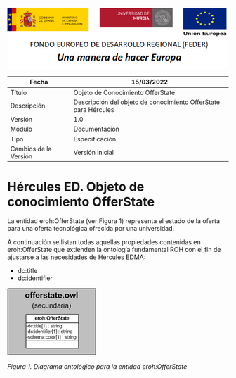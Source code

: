![](../../Docs/media/CabeceraDocumentosMD.png)

| Fecha         | 15/03/2022                                                   |
| ------------- | ------------------------------------------------------------ |
|Título|Objeto de Conocimiento OfferState| 
|Descripción|Descripción del objeto de conocimiento OfferState para Hércules|
|Versión|1.0|
|Módulo|Documentación|
|Tipo|Especificación|
|Cambios de la Versión|Versión inicial|

# Hércules ED. Objeto de conocimiento OfferState

La entidad eroh:OfferState (ver Figura 1) representa el estado de la oferta para una oferta tecnológica ofrecida por una universidad.

A continuación se listan todas aquellas propiedades contenidas en eroh:OfferState que extienden la ontología fundamental ROH con el fin de ajustarse a las necesidades de Hércules EDMA:

- dc:title
- dc:identifier

![](../../Docs/media/ObjetosDeConocimiento/OfferState.png)

*Figura 1. Diagrama ontológico para la entidad eroh:OfferState*
